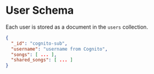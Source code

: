 # User Schema

Each user is stored as a document in the `users` collection.

```json
{
  "_id": "cognito-sub",
  "username": "username from Cognito",
  "songs": [ ... ],
  "shared_songs": [ ... ]
}
